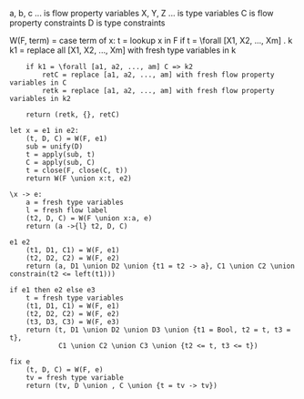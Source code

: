 a, b, c ... is flow property variables
X, Y, Z ... is type variables
C is flow property constraints
D is type constraints

W(F, term) = case term of
    x:
        t = lookup x in F
        if t = \forall [X1, X2, ..., Xm] . k
            k1 = replace all [X1, X2, ..., Xm] with fresh type variables in k

        if k1 = \forall [a1, a2, ..., am] C => k2
            retC = replace [a1, a2, ..., am] with fresh flow property variables in C
            retk = replace [a1, a2, ..., am] with fresh flow property variables in k2

        return (retk, {}, retC)

    let x = e1 in e2:
        (t, D, C) = W(F, e1)
        sub = unify(D)
        t = apply(sub, t)
        C = apply(sub, C)
        t = close(F, close(C, t))
        return W(F \union x:t, e2)

    \x -> e:
        a = fresh type variables
        l = fresh flow label
        (t2, D, C) = W(F \union x:a, e)
        return (a ->{l} t2, D, C)
        
    e1 e2
        (t1, D1, C1) = W(F, e1)
        (t2, D2, C2) = W(F, e2)
        return (a, D1 \union D2 \union {t1 = t2 -> a}, C1 \union C2 \union constrain(t2 <= left(t1)))

    if e1 then e2 else e3
        t = fresh type variables
        (t1, D1, C1) = W(F, e1)
        (t2, D2, C2) = W(F, e2)
        (t3, D3, C3) = W(F, e3)
        return (t, D1 \union D2 \union D3 \union {t1 = Bool, t2 = t, t3 = t},
                C1 \union C2 \union C3 \union {t2 <= t, t3 <= t})

    fix e
        (t, D, C) = W(F, e)
        tv = fresh type variable
        return (tv, D \union , C \union {t = tv -> tv})

